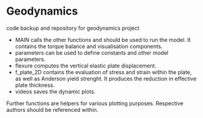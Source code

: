# Geodynamics
code backup and repository for geodynamics project

- MAIN calls the other functions and should be used to run the model. It contains the torque balance and visualisation components. <br />
- parameters can be used to define constants and other model parameters. <br />
- flexure computes the vertical elastic plate displacement. <br />
- f_plate_2D contains the evaluation of stress and strain within the plate, as well as Anderson yield strenght. It produces the reduction in effective plate thickness. <br />
- videos saves the dynamic plots. 

Further functions are helpers for various plotting purposes. Respective authors should be referenced within. 
